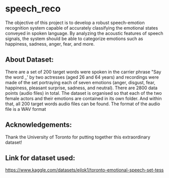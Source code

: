 # speech_reco
The objective of this project is to develop a robust speech-emotion recognition system capable of accurately classifying the emotional states conveyed in spoken language. By analyzing the acoustic features of speech signals, the system should be able to categorize emotions such as happiness, sadness, anger, fear, and more.
## About Dataset:
There are a set of 200 target words were spoken in the carrier phrase "Say the word _' by two actresses (aged 26 and 64 years) and recordings were made of the set portraying each of seven emotions (anger, disgust, fear, happiness, pleasant surprise, sadness, and neutral). There are 2800 data points (audio files) in total.
The dataset is organised so that each of the two female actors and their emotions are contained in its own folder. And within that, all 200 target words audio files can be found. The format of the audio file is a WAV format

## Acknowledgements:
Thank the University of Toronto for putting together this extraordinary dataset!

## Link for dataset used:
https://www.kaggle.com/datasets/ejlok1/toronto-emotional-speech-set-tess
